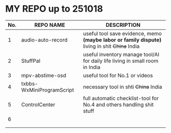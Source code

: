 # MY REPO up to 251018
|No.| REPO NAME | DESCRIPTION | 
|------|------|------|
|1|audio-auto-record |useful tool save evidence, memo **(maybe labor or family dispute)**  living in shit ~~China~~ India |
|2| StuffPal  | useful inventory manage tool/AI for daily life living in small room in India| 
|3| mpv-abstime-osd    | useful tool for No.1 or videos |
|4| txbbs-WxMiniProgramScript  | necessary tool in shti ~~China~~ India| 
|5| ControlCenter | full automatic checklist-tool  for No.4 and others handling shit stuff  |
|6|   |  |
||   |  |
||   |  |
